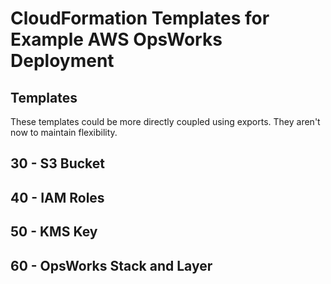 # CloudFormation Templates for Example AWS OpsWorks Deployment

## Templates

These templates could be more directly coupled using exports. They aren't now to maintain flexibility.

## 30 - S3 Bucket

## 40 - IAM Roles

## 50 - KMS Key

## 60 - OpsWorks Stack and Layer